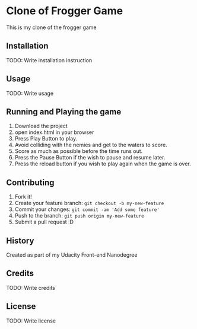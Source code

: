 Clone of Frogger Game
===============================

This is my clone of the frogger game

## Installation

TODO: Write installation instruction

## Usage

TODO: Write usage

## Running and Playing the game
1. Download the project 
2. open index.html in your browser 
3. Press Play Button to play.
4. Avoid colliding with the nemies and get to the waters to score.
5. Score as much as possible before the time runs out.
6. Press the Pause Button if the wish to pause and resume later.
7. Press the reload button if you wish to play again when the game is over.

## Contributing

1. Fork it!
2. Create your feature branch: `git checkout -b my-new-feature`
3. Commit your changes: `git commit -am 'Add some feature'`
4. Push to the branch: `git push origin my-new-feature`
5. Submit a pull request :D

## History

Created as part of my Udacity Front-end Nanodegree

## Credits

TODO: Write credits

## License

TODO: Write license

